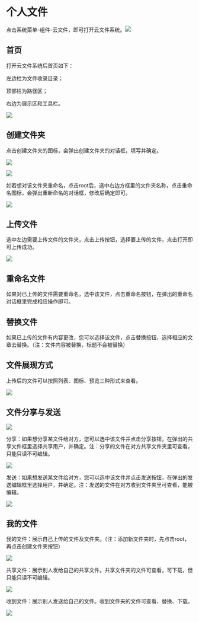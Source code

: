# 个人文件

点击系统菜单-组件-云文件，即可打开云文件系统。![](../.gitbook/assets/0%20%283%29.png)

## 首页

打开云文件系统后首页如下：

左边栏为文件收录目录；

顶部栏为路径区；

右边为展示区和工具栏。

![](../.gitbook/assets/1%20%285%29.png)

## 创建文件夹

点击创建文件夹的图标，会弹出创建文件夹的对话框，填写并确定。

![](../.gitbook/assets/2%20%283%29.png)

![](../.gitbook/assets/3%20%287%29.png)

如若想对该文件夹重命名，点击root后，选中右边方框里的文件夹名称，点击重命名图标，会弹出重新命名的对话框，修改后确定即可。

![](../.gitbook/assets/4%20%284%29.png)

## 上传文件

选中左边需要上传文件的文件夹，点击上传按钮，选择要上传的文件，点击打开即可上传成功。

![](../.gitbook/assets/5%20%286%29.png)

## 重命名文件

如果对已上传的文件需要重命名，选中该文件，点击重命名按钮，在弹出的重命名对话框里完成相应操作即可。

## 替换文件

如果已上传的文件有内容更改，您可以选择该文件，点击替换按钮，选择相应的文章去替换。（注：文件内容被替换，标题不会被替换）

## 文件展现方式

上传后的文件可以按照列表、图标、预览三种形式来查看。

![](../.gitbook/assets/6.png)

## 文件分享与发送

![](../.gitbook/assets/7%20%287%29.png)

分享：如果想分享某文件给对方，您可以选中该文件并点击分享按钮，在弹出的共享文件框里选择共享用户，并确定。注：分享的文件在对方共享文件夹里可查看，只能只读不可编辑。

![](../.gitbook/assets/8%20%284%29.png)

发送：如果想发送某文件给对方，您可以选中该文件并点击发送按钮，在弹出的发送编辑框里选择用户，并确定。注：发送的文件在对方收到文件夹里可查看，能被编辑。

![](../.gitbook/assets/9%20%282%29.png)

## 我的文件

我的文件：展示自己上传的文件及文件夹。（注：添加新文件夹时，先点击root，再点击创建文件夹按钮）

![](../.gitbook/assets/10.png)

共享文件：展示别人发给自己的共享文件。共享文件夹的文件可查看，可下载，但只能只读不可编辑。

![](../.gitbook/assets/11%20%281%29.png)

收到文件：展示别人发送给自己的文件。收到文件夹的文件可查看、替换、下载。

![](../.gitbook/assets/12.png)

